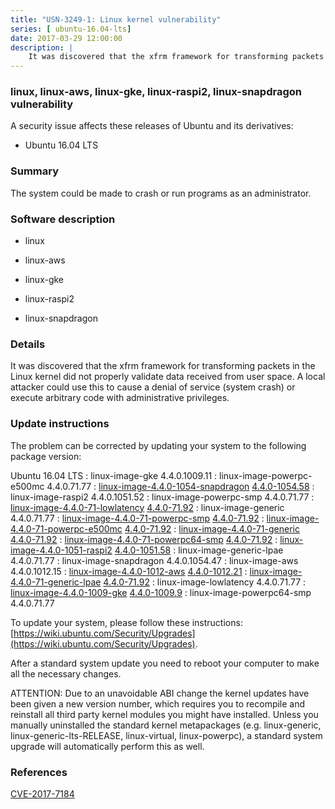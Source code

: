 ```yaml
---
title: "USN-3249-1: Linux kernel vulnerability"
series: [ ubuntu-16.04-lts]
date: 2017-03-29 12:00:00
description: |
    It was discovered that the xfrm framework for transforming packets in the Linux kernel did not properly validate data received from user space. A local attacker could use this to cause a denial of service (system crash) or execute arbitrary code with administrative privileges. 
--- 
```

 
### linux, linux-aws, linux-gke, linux-raspi2, linux-snapdragon vulnerability

A security issue affects these releases of Ubuntu and its derivatives:

* Ubuntu 16.04 LTS

### Summary

The system could be made to crash or run programs as an administrator. 

### Software description

* linux 

* linux-aws 

* linux-gke 

* linux-raspi2 

* linux-snapdragon 

### Details

It was discovered that the xfrm framework for transforming packets in the Linux kernel did not properly validate data received from user space. A local attacker could use this to cause a denial of service (system crash) or execute arbitrary code with administrative privileges. 

### Update instructions

The problem can be corrected by updating your system to the following package version:

Ubuntu 16.04 LTS
 : linux-image-gke <span>4.4.0.1009.11</span>
 : linux-image-powerpc-e500mc <span>4.4.0.71.77</span>
 : [linux-image-4.4.0-1054-snapdragon](https://launchpad.net/ubuntu/+source/linux-snapdragon) <span> [4.4.0-1054.58](https://launchpad.net/ubuntu/+source/linux-snapdragon/4.4.0-1054.58) </span> 
 : linux-image-raspi2 <span>4.4.0.1051.52</span>
 : linux-image-powerpc-smp <span>4.4.0.71.77</span>
 : [linux-image-4.4.0-71-lowlatency](https://launchpad.net/ubuntu/+source/linux) <span> [4.4.0-71.92](https://launchpad.net/ubuntu/+source/linux/4.4.0-71.92) </span> 
 : linux-image-generic <span>4.4.0.71.77</span>
 : [linux-image-4.4.0-71-powerpc-smp](https://launchpad.net/ubuntu/+source/linux) <span> [4.4.0-71.92](https://launchpad.net/ubuntu/+source/linux/4.4.0-71.92) </span> 
 : [linux-image-4.4.0-71-powerpc-e500mc](https://launchpad.net/ubuntu/+source/linux) <span> [4.4.0-71.92](https://launchpad.net/ubuntu/+source/linux/4.4.0-71.92) </span> 
 : [linux-image-4.4.0-71-generic](https://launchpad.net/ubuntu/+source/linux) <span> [4.4.0-71.92](https://launchpad.net/ubuntu/+source/linux/4.4.0-71.92) </span> 
 : [linux-image-4.4.0-71-powerpc64-smp](https://launchpad.net/ubuntu/+source/linux) <span> [4.4.0-71.92](https://launchpad.net/ubuntu/+source/linux/4.4.0-71.92) </span> 
 : [linux-image-4.4.0-1051-raspi2](https://launchpad.net/ubuntu/+source/linux-raspi2) <span> [4.4.0-1051.58](https://launchpad.net/ubuntu/+source/linux-raspi2/4.4.0-1051.58) </span> 
 : linux-image-generic-lpae <span>4.4.0.71.77</span>
 : linux-image-snapdragon <span>4.4.0.1054.47</span>
 : linux-image-aws <span>4.4.0.1012.15</span>
 : [linux-image-4.4.0-1012-aws](https://launchpad.net/ubuntu/+source/linux-aws) <span> [4.4.0-1012.21](https://launchpad.net/ubuntu/+source/linux-aws/4.4.0-1012.21) </span> 
 : [linux-image-4.4.0-71-generic-lpae](https://launchpad.net/ubuntu/+source/linux) <span> [4.4.0-71.92](https://launchpad.net/ubuntu/+source/linux/4.4.0-71.92) </span> 
 : linux-image-lowlatency <span>4.4.0.71.77</span>
 : [linux-image-4.4.0-1009-gke](https://launchpad.net/ubuntu/+source/linux-gke) <span> [4.4.0-1009.9](https://launchpad.net/ubuntu/+source/linux-gke/4.4.0-1009.9) </span> 
 : linux-image-powerpc64-smp <span>4.4.0.71.77</span>

To update your system, please follow these instructions: [https://wiki.ubuntu.com/Security/Upgrades](https://wiki.ubuntu.com/Security/Upgrades).

After a standard system update you need to reboot your computer to make all the necessary changes.

ATTENTION: Due to an unavoidable ABI change the kernel updates have been given a new version number, which requires you to recompile and reinstall all third party kernel modules you might have installed. Unless you manually uninstalled the standard kernel metapackages (e.g. linux-generic, linux-generic-lts-RELEASE, linux-virtual, linux-powerpc), a standard system upgrade will automatically perform this as well. 

### References

 [CVE-2017-7184](http://people.ubuntu.com/~ubuntu-security/cve/CVE-2017-7184)
 
